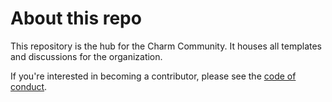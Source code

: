 # About this repo

This repository is the hub for the Charm Community. It houses all templates and
discussions for the organization.

If you're interested in becoming a contributor, please see the [code of
conduct][conduct].

[conduct]: https://github.com/charm-and-friends/.github/blob/main/CODE_OF_CONDUCT.md
